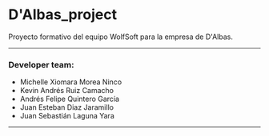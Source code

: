 # D'Albas_project
<p>     Proyecto formativo del equipo WolfSoft para la empresa de D'Albas.     </p>
<hr>
<h3>Developer team:</h3>
<ul>
  <li>Michelle Xiomara Morea Ninco</li>
  <li>Kevin Andrés Ruiz Camacho</li>
  <li>Andrés Felipe Quintero García</li>
  <li>Juan Esteban Diaz Jaramillo</li>
  <li>Juan Sebastián Laguna Yara</li>
</ul>
<hr>
